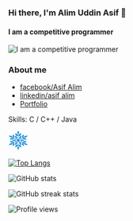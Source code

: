 ### Hi there, I'm Alim Uddin Asif 👋
#### I am a competitive programmer
![I am a competitive programmer](https://raw.githubusercontent.com/ankitpriyarup/ankitpriyarup/master/coder.gif)
### About me
- [facebook/Asif Alim](https://www.facebook.com/profile.php?id=100006162766396)
- [linkedin/asif alim](https://www.linkedin.com/in/asif-alim-a24b1b1a7/)
- [Portfolio](https://asifalim.github.io/Portfolio_project/)

Skills: C / C++ / Java  

<a href='https://archiveprogram.github.com/'><img src='https://raw.githubusercontent.com/acervenky/animated-github-badges/master/assets/acbadge.gif' width='40' height='40'></a> 

[![Top Langs](https://github-readme-stats.vercel.app/api/top-langs/?username=asifalim)](https://github.com/anuraghazra/github-readme-stats)

![GitHub stats](https://github-readme-stats.vercel.app/api?username=asifalim&show_icons=true)  

![GitHub streak stats](https://streak-stats.demolab.com/?user=asifalim)  

![Profile views](https://gpvc.arturio.dev/asifalim)  

